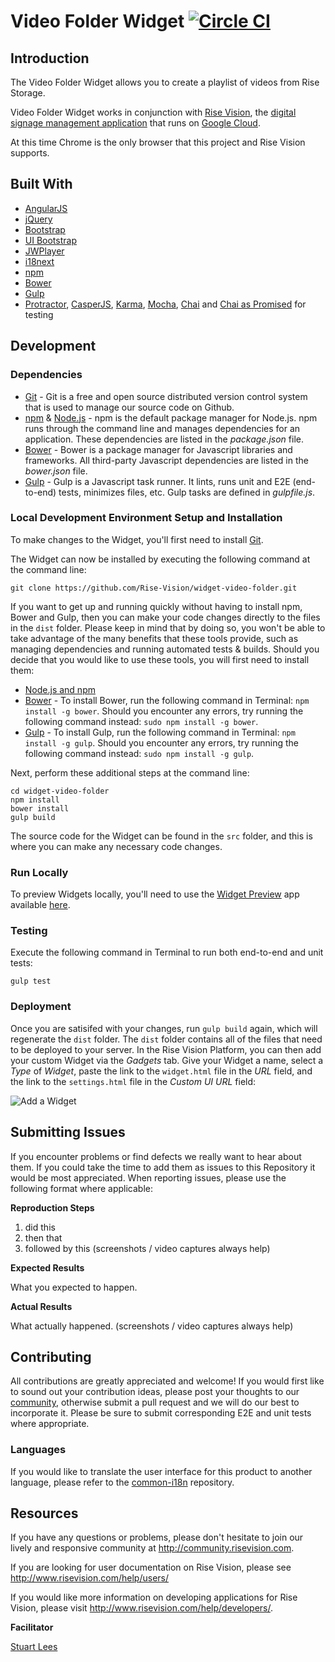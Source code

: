 # Video Folder Widget [![Circle CI](https://circleci.com/gh/Rise-Vision/widget-video-folder/tree/master.svg?style=svg)](https://circleci.com/gh/Rise-Vision/widget-video-folder/tree/master)

## Introduction

The Video Folder Widget allows you to create a playlist of videos from Rise Storage.

Video Folder Widget works in conjunction with [Rise Vision](http://www.risevision.com), the [digital signage management application](http://rva.risevision.com/) that runs on [Google Cloud](https://cloud.google.com).

At this time Chrome is the only browser that this project and Rise Vision supports.

## Built With
- [AngularJS](https://angularjs.org/)
- [jQuery](http://jquery.com/)
- [Bootstrap](http://getbootstrap.com/)
- [UI Bootstrap](https://angular-ui.github.io/bootstrap/)
- [JWPlayer](http://www.jwplayer.com/)
- [i18next](http://i18next.com/)
- [npm](https://www.npmjs.org)
- [Bower](http://bower.io/)
- [Gulp](http://gulpjs.com/)
- [Protractor](http://angular.github.io/protractor/#/), [CasperJS](http://casperjs.org/), [Karma](http://karma-runner.github.io/0.12/index.html), [Mocha](http://mochajs.org/), [Chai](http://chaijs.com/) and [Chai as Promised](https://github.com/domenic/chai-as-promised/) for testing

## Development

### Dependencies
* [Git](http://git-scm.com/) - Git is a free and open source distributed version control system that is used to manage our source code on Github.
* [npm](https://www.npmjs.org/) & [Node.js](http://nodejs.org/) - npm is the default package manager for Node.js. npm runs through the command line and manages dependencies for an application. These dependencies are listed in the _package.json_ file.
* [Bower](http://bower.io/) - Bower is a package manager for Javascript libraries and frameworks. All third-party Javascript dependencies are listed in the _bower.json_ file.
* [Gulp](http://gulpjs.com/) - Gulp is a Javascript task runner. It lints, runs unit and E2E (end-to-end) tests, minimizes files, etc. Gulp tasks are defined in _gulpfile.js_.

### Local Development Environment Setup and Installation
To make changes to the Widget, you'll first need to install [Git](http://git-scm.com/book/en/v2/Getting-Started-Installing-Git).

The Widget can now be installed by executing the following command at the command line:
```
git clone https://github.com/Rise-Vision/widget-video-folder.git
```

If you want to get up and running quickly without having to install npm, Bower and Gulp, then you can make your code changes directly to the files in the `dist` folder. Please keep in mind that by doing so, you won't be able to take advantage of the many benefits that these tools provide, such as managing dependencies and running automated tests & builds. Should you decide that you would like to use these tools, you will first need to install them:

- [Node.js and npm](http://blog.nodeknockout.com/post/65463770933/how-to-install-node-js-and-npm)
- [Bower](http://bower.io/#install-bower) - To install Bower, run the following command in Terminal: `npm install -g bower`. Should you encounter any errors, try running the following command instead: `sudo npm install -g bower`.
- [Gulp](https://github.com/gulpjs/gulp/blob/master/docs/getting-started.md) - To install Gulp, run the following command in Terminal: `npm install -g gulp`. Should you encounter any errors, try running the following command instead: `sudo npm install -g gulp`.

Next, perform these additional steps at the command line:
```
cd widget-video-folder
npm install
bower install
gulp build
```

The source code for the Widget can be found in the `src` folder, and this is where you can make any necessary code changes.

### Run Locally
To preview Widgets locally, you'll need to use the [Widget Preview](https://github.com/Rise-Vision/widget-preview) app available [here](http://192.254.220.36/~rvi/widget-preview/).

### Testing
Execute the following command in Terminal to run both end-to-end and unit tests:
```
gulp test
```

### Deployment
Once you are satisifed with your changes, run `gulp build` again, which will regenerate the `dist` folder. The `dist` folder contains all of the files that need to be deployed to your server. In the Rise Vision Platform, you can then add your custom Widget via the *Gadgets* tab. Give your Widget a name, select a *Type* of *Widget*, paste the link to the `widget.html` file in the *URL* field, and the link to the `settings.html` file in the *Custom UI URL* field:

![Add a Widget](https://cloud.githubusercontent.com/assets/1190420/5113377/2f2d9240-6ffd-11e4-98ad-a484c1fa7183.png)

## Submitting Issues
If you encounter problems or find defects we really want to hear about them. If you could take the time to add them as issues to this Repository it would be most appreciated. When reporting issues, please use the following format where applicable:

**Reproduction Steps**

1. did this
2. then that
3. followed by this (screenshots / video captures always help)

**Expected Results**

What you expected to happen.

**Actual Results**

What actually happened. (screenshots / video captures always help)

## Contributing
All contributions are greatly appreciated and welcome! If you would first like to sound out your contribution ideas, please post your thoughts to our [community](http://community.risevision.com), otherwise submit a pull request and we will do our best to incorporate it. Please be sure to submit corresponding E2E and unit tests where appropriate.

### Languages
If you would like to translate the user interface for this product to another language, please refer to the [common-i18n](https://github.com/Rise-Vision/common-i18n) repository.

## Resources
If you have any questions or problems, please don't hesitate to join our lively and responsive community at http://community.risevision.com.

If you are looking for user documentation on Rise Vision, please see http://www.risevision.com/help/users/

If you would like more information on developing applications for Rise Vision, please visit http://www.risevision.com/help/developers/.

**Facilitator**

[Stuart Lees](https://github.com/stulees "Stuart Lees")